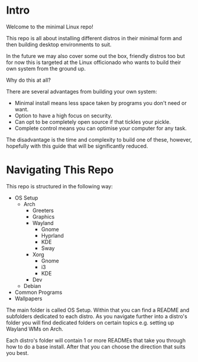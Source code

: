 # Intro

Welcome to the minimal Linux repo!

This repo is all about installing different distros in their minimal form and then building desktop environments to suit.

In the future we may also cover some out the box, friendly distros too but for now this is targeted at the Linux officionado who wants to build their own system from the ground up.

Why do this at all?

There are several advantages from building your own system:

* Minimal install means less space taken by programs you don't need or want.
* Option to have a high focus on security.
* Can opt to be completely open source if that tickles your pickle.
* Complete control means you can optimise your computer for any task.

The disadvantage is the time and complexity to build one of these, however, hopefully with this guide that will be significantly reduced.

# Navigating This Repo

This repo is structured in the following way:

* OS Setup
    * Arch
        * Greeters
        * Graphics
        * Wayland
            * Gnome
            * Hyprland
            * KDE
            * Sway
        * Xorg
          * Gnome
          * i3
          * KDE
        * Dev
    * Debian
* Common Programs
* Wallpapers

The main folder is called OS Setup. Within that you can find a README and subfolders dedicated to each distro. As you navigate further into a distro's folder you will find dedicated folders on certain topics e.g. setting up Wayland WMs on Arch.

Each distro's folder will contain 1 or more READMEs that take you through how to do a base install. After that you can choose the direction that suits you best.
